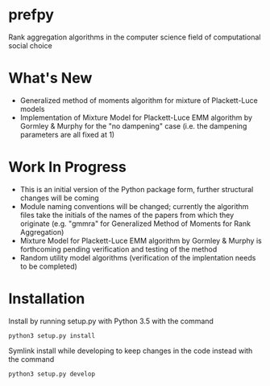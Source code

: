 prefpy
======

Rank aggregation algorithms in the computer science field of computational social choice


What's New
==========

- Generalized method of moments algorithm for mixture of Plackett-Luce models
- Implementation of Mixture Model for Plackett-Luce EMM algorithm by Gormley & Murphy for the "no dampening" case (i.e. the dampening parameters are all fixed at 1)


Work In Progress
================

- This is an initial version of the Python package form, further structural changes will be coming
- Module naming conventions will be changed; currently the algorithm files take the initials of the names of the papers from which they originate (e.g. "gmmra" for Generalized Method of Moments for Rank Aggregation)
- Mixture Model for Plackett-Luce EMM algorithm by Gormley & Murphy is forthcoming pending verification and testing of the method
- Random utility model algorithms (verification of the implentation needs to be completed)


Installation
============

Install by running setup.py with Python 3.5 with the command

    python3 setup.py install

Symlink install while developing to keep changes in the code instead with the command

    python3 setup.py develop
